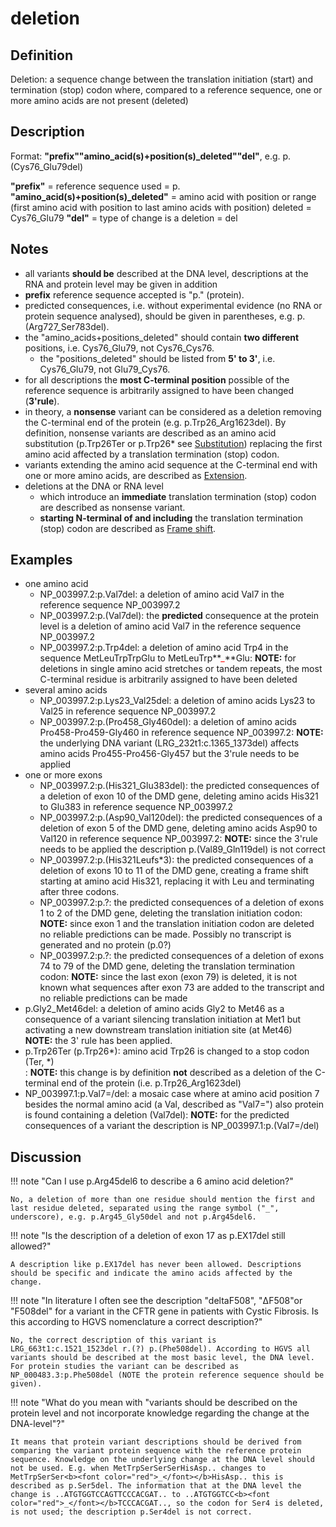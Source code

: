 # deletion

## Definition

Deletion: a sequence change between the translation initiation (start) and termination (stop) codon where, compared to a reference sequence, one or more amino acids are not present (deleted)

## Description

Format:  **"prefix""amino_acid(s)+position(s)\_deleted""del"**,  e.g. p.(Cys76\_Glu79del)

**"prefix"**  =  reference sequence used  =  p.
**"amino_acid(s)+position(s)\_deleted"**  =  amino acid with position or range (first amino acid with position to last amino acids with position) deleted  =  Cys76\_Glu79
**"del"**  =  type of change is a deletion =  del

## Notes

* all variants **should be** described at the DNA level, descriptions at the RNA and protein level may be given in addition
* **prefix** reference sequence accepted is "p." (protein).
* predicted consequences, i.e. without experimental evidence (no RNA or protein sequence analysed), should be given in parentheses, e.g. p.(Arg727\_Ser783del).
* the "amino\_acids+positions\_deleted" should contain **two different** positions, i.e. Cys76\_Glu79, not Cys76\_Cys76.
    * the "positions\_deleted" should be listed from **5' to 3'**, i.e. Cys76\_Glu79, not Glu79\_Cys76.
* for all descriptions the **most C-terminal position** possible of the reference sequence is arbitrarily assigned to have been changed (**3'rule**).
* in theory, a **nonsense** variant can be considered as a deletion removing the C-terminal end of the protein (e.g. p.Trp26\_Arg1623del). By definition, nonsense variants are described as an amino acid substitution (p.Trp26Ter or p.Trp26* see [Substitution](../substitution)) replacing the first amino acid affected by a translation termination (stop) codon.
* variants extending the amino acid sequence at the C-terminal end with one or more amino acids, are described as [Extension](../extension).
* deletions at the DNA or RNA level
    * which introduce an **immediate** translation termination (stop) codon are described as nonsense variant.
    * **starting N-terminal of and including** the translation termination (stop) codon are described as [Frame shift](../frameshift).
## Examples

* one amino acid
    * NP\_003997.2:p.Val7del: a deletion of amino acid Val7 in the reference sequence NP\_003997.2
    * NP\_003997.2:p.(Val7del): the **predicted** consequence at the protein level is a deletion of amino acid Val7 in the reference sequence NP\_003997.2
    * NP\_003997.2:p.Trp4del: a deletion of amino acid Trp4 in the sequence MetLeuTrpTrpGlu to MetLeuTrp**<font color="red">_</font>**Glu: **NOTE:** for deletions in single amino acid stretches or tandem repeats, the most C-terminal residue is arbitrarily assigned to have been deleted    
* several amino acids
    * NP\_003997.2:p.Lys23\_Val25del: a deletion of amino acids Lys23 to Val25 in reference sequence NP\_003997.2
    * NP\_003997.2:p.(Pro458\_Gly460del): a deletion of amino acids Pro458-Pro459-Gly460 in reference sequence NP\_003997.2: **NOTE:** the underlying DNA variant (LRG\_232t1:c.1365\_1373del) affects amino acids Pro455-Pro456-Gly457 but the 3'rule needs to be applied
* one or more exons
    * NP\_003997.2:p.(His321\_Glu383del): the predicted consequences of a deletion of exon 10 of the DMD gene, deleting amino acids His321 to Glu383 in reference sequence NP\_003997.2
    * NP\_003997.2:p.(Asp90\_Val120del): the predicted consequences of a deletion of exon 5 of the DMD gene, deleting amino acids Asp90 to Val120 in reference sequence NP\_003997.2: **NOTE:** since the 3'rule needs to be applied the description p.(Val89\_Gln119del) is not correct
    * NP\_003997.2:p.(His321Leufs\*3): the predicted consequences of a deletion of exons 10 to 11 of the DMD gene, creating a frame shift starting at amino acid His321, replacing it with Leu and terminating after three codons.
    * NP\_003997.2:p.?: the predicted consequences of a deletion of exons 1 to 2 of the DMD gene, deleting the translation initiation codon: **NOTE:** since exon 1 and the translation initiation codon are deleted no reliable predictions can be made. Possibly no transcript is generated and no protein (p.0?)
    * NP\_003997.2:p.?: the predicted consequences of a deletion of exons 74 to 79 of the DMD gene, deleting the translation termination codon: **NOTE:** since the last exon (exon 79) is deleted, it is not known what sequences after exon 73 are added to the transcript and no reliable predictions can be made
* p.Gly2\_Met46del: a deletion of amino acids Gly2 to Met46 as a consequence of a variant silencing translation initiation at Met1 but activating a new downstream translation initiation site (at Met46)<br>
    **NOTE:** the 3' rule has been applied.
* p.Trp26Ter (p.Trp26\*): amino acid Trp26 is changed to a stop codon (Ter, \*)<br>: **NOTE:** this change is by definition **not** described as a deletion of the C-terminal end of the protein (i.e. p.Trp26\_Arg1623del)
* NP\_003997.1:p.Val7=/del: a mosaic case where at amino acid position 7 besides the normal amino acid (a Val, described as "Val7=") also protein is found containing a deletion (Val7del): **NOTE:** for the predicted consequences of a variant the description is NP\_003997.1:p.(Val7=/del)
## Discussion

!!! note "Can I use p.Arg45del6 to describe a 6 amino acid deletion?"

    No, a deletion of more than one residue should mention the first and last residue deleted, separated using the range symbol ("_", underscore), e.g. p.Arg45_Gly50del and not p.Arg45del6.

!!! note "Is the description of a deletion of exon 17 as p.EX17del still allowed?"

    A description like p.EX17del has never been allowed. Descriptions should be specific and indicate the amino acids affected by the change.

!!! note "In literature I often see the description "deltaF508", "ΔF508"or "F508del" for a variant in the CFTR gene in patients with Cystic Fibrosis. Is this according to HGVS nomenclature a correct description?"

    No, the correct description of this variant is LRG_663t1:c.1521_1523del r.(?) p.(Phe508del). According to HGVS all variants should be described at the most basic level, the DNA level. For protein studies the variant can be described as NP_000483.3:p.Phe508del (NOTE the protein reference sequence should be given).

!!! note "What do you mean with "variants should be described on the protein level and not incorporate knowledge regarding the change at the DNA-level"?"

    It means that protein variant descriptions should be derived from comparing the variant protein sequence with the reference protein sequence. Knowledge on the underlying change at the DNA level should not be used. E.g. when MetTrpSerSerSerHisAsp.. changes to MetTrpSerSer<b><font color="red">_</font></b>HisAsp.. this is described as p.Ser5del. The information that at the DNA level the change is ..ATGTGGTCCAGTTCCCACGAT.. to ..ATGTGGTCC<b><font color="red">_</font></b>TCCCACGAT.., so the codon for Ser4 is deleted, is not used; the description p.Ser4del is not correct.
